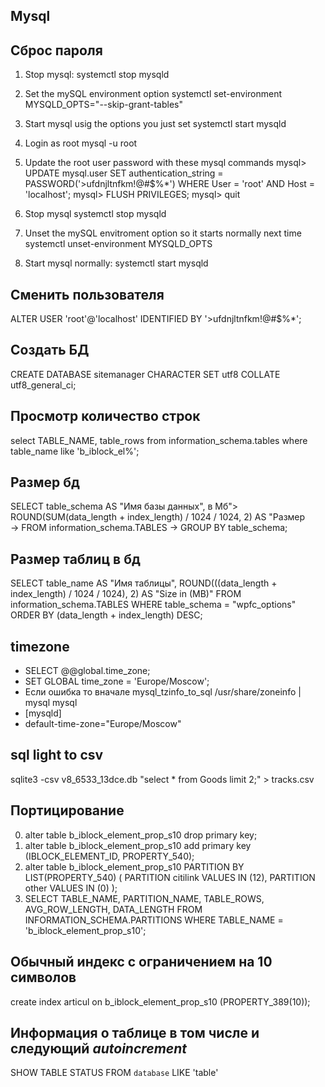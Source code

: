 
## Mysql
## Сброс пароля 
1. Stop mysql:
systemctl stop mysqld

2. Set the mySQL environment option 
systemctl set-environment MYSQLD_OPTS="--skip-grant-tables"

3. Start mysql usig the options you just set
systemctl start mysqld

4. Login as root
mysql -u root

5. Update the root user password with these mysql commands
mysql> UPDATE mysql.user SET authentication_string = PASSWORD('>ufdnjltnfkm!@#$%*') WHERE User = 'root' AND Host = 'localhost';
mysql> FLUSH PRIVILEGES;
mysql> quit

6. Stop mysql
systemctl stop mysqld

7. Unset the mySQL envitroment option so it starts normally next time
systemctl unset-environment MYSQLD_OPTS

8. Start mysql normally:
systemctl start mysqld

## Сменить пользователя
ALTER USER 'root'@'localhost' IDENTIFIED BY '>ufdnjltnfkm!@#$%*';

## Создать БД
CREATE DATABASE sitemanager CHARACTER SET utf8 COLLATE utf8_general_ci;

## Просмотр количество строк
select TABLE_NAME, table_rows from information_schema.tables where table_name like 'b_iblock_el%';
## Размер бд
SELECT table_schema AS "Имя базы данных",
в Мб"> ROUND(SUM(data_length + index_length) / 1024 / 1024, 2) AS "Размер  
    -> FROM information_schema.TABLES
    -> GROUP BY table_schema;
## Размер таблиц в бд
SELECT table_name AS "Имя таблицы",
ROUND(((data_length + index_length) / 1024 / 1024), 2) AS "Size in (MB)"
FROM information_schema.TABLES
WHERE table_schema = "wpfc_options"
ORDER BY (data_length + index_length) DESC;
## timezone
* SELECT @@global.time_zone;
* SET GLOBAL time_zone = 'Europe/Moscow';
* Если ошибка то вначале  mysql_tzinfo_to_sql /usr/share/zoneinfo | mysql mysql
* [mysqld]
* default-time-zone="Europe/Moscow"

## sql light to csv
sqlite3  -csv v8_6533_13dce.db  "select * from Goods limit 2;" > tracks.csv
## Портицирование
0. alter table b_iblock_element_prop_s10 drop primary key;
0. alter table b_iblock_element_prop_s10
add primary key (IBLOCK_ELEMENT_ID, PROPERTY_540);
0.  alter table b_iblock_element_prop_s10
    PARTITION BY LIST(PROPERTY_540) (
          PARTITION citilink VALUES IN (12),
          PARTITION other VALUES IN (0)
    );
0. SELECT TABLE_NAME, PARTITION_NAME, TABLE_ROWS, AVG_ROW_LENGTH, DATA_LENGTH
      FROM INFORMATION_SCHEMA.PARTITIONS
       WHERE TABLE_NAME = 'b_iblock_element_prop_s10';
## Обычный индекс с ограничением на 10 символов
 create index articul on b_iblock_element_prop_s10 (PROPERTY_389(10));
## Информация о таблице в том числе и следующий *autoincrement*
SHOW TABLE STATUS FROM `database` LIKE 'table'

